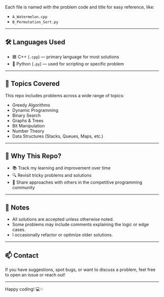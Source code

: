 
Each file is named with the problem code and title for easy reference, like:

- `A_Watermelon.cpp`
- `B_Permutation_Sort.py`

---

## 🛠️ Languages Used

- 🟦 C++ (`.cpp`) — primary language for most solutions
- 🐍 Python (`.py`) — used for scripting or specific problem

---

## 🧩 Topics Covered

This repo includes problems across a wide range of topics:

- Greedy Algorithms
- Dynamic Programming
- Binary Search
- Graphs & Trees
- Bit Manipulation
- Number Theory
- Data Structures (Stacks, Queues, Maps, etc.)

---

## 🚀 Why This Repo?

- 📚 Track my learning and improvement over time
- 🔍 Revisit tricky problems and solutions
- 🤝 Share approaches with others in the competitive programming community

---

## 📌 Notes

- All solutions are accepted unless otherwise noted.
- Some problems may include comments explaining the logic or edge cases.
- I occasionally refactor or optimize older solutions.

---

## 📫 Contact

If you have suggestions, spot bugs, or want to discuss a problem, feel free to open an issue or reach out!

---

Happy coding! 💻✨
